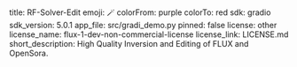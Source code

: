 title: RF-Solver-Edit
emoji: 🪄
colorFrom: purple
colorTo: red
sdk: gradio
sdk_version: 5.0.1
app_file: src/gradi_demo.py
pinned: false
license: other
license_name: flux-1-dev-non-commercial-license
license_link: LICENSE.md
short_description: High Quality Inversion and Editing of FLUX and OpenSora.